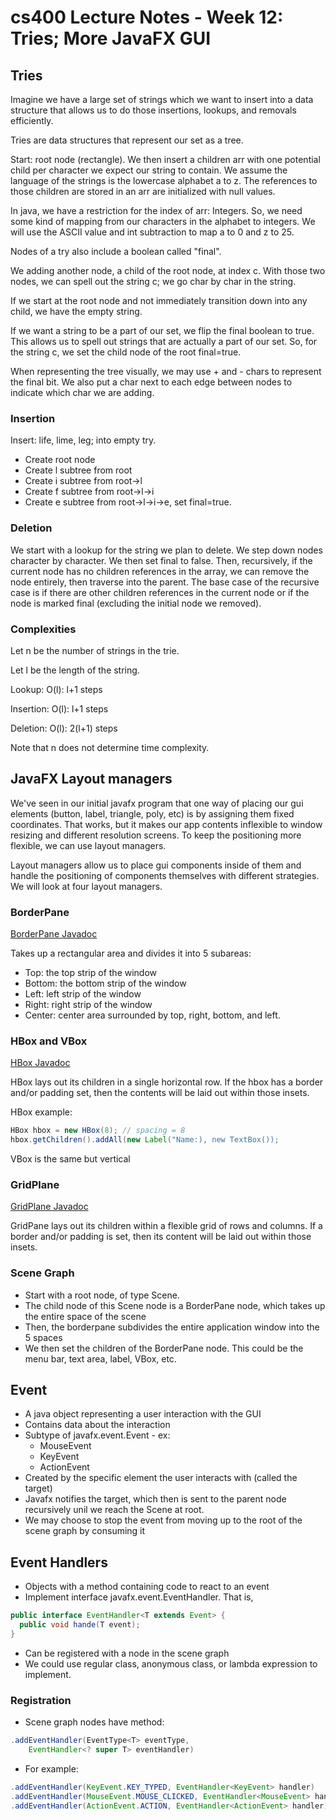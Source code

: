 # cs400 Lecture Notes - Week 12: Tries; More JavaFX GUI  

## Tries  

Imagine we have a large set of strings which we want to insert into a data
structure that allows us to do those insertions, lookups, and removals
efficiently.  

Tries are data structures that represent our set as a tree.  

Start: root node (rectangle). We then insert a children arr with one potential
child per character we expect our string to contain. We assume the language of
the strings is the lowercase alphabet a to z. The references to those children
are stored in an arr are initialized with null values.  

In java, we have a restriction for the index of arr: Integers. So, we need some
kind of mapping from our characters in the alphabet to integers. We will use the
ASCII value and int subtraction to map a to 0 and z to 25.  

Nodes of a try also include a boolean called "final".  

We adding another node, a child of the root node, at index c. With those two
nodes, we can spell out the string c; we go char by char in the string.  

If we start at the root node and not immediately transition down into any child,
we have the empty string.  

If we want a string to be a part of our set, we flip the final boolean to true.
This allows us to spell out strings that are actually a part of our set. So, for
the string c, we set the child node of the root final=true.  

When representing the tree visually, we may use + and - chars to represent the
final bit. We also put a char next to each edge between nodes to indicate which
char we are adding.  

### Insertion  

Insert: life, lime, leg; into empty try.  

- Create root node  
- Create l subtree from root  
- Create i subtree from root->l  
- Create f subtree from root->l->i  
- Create e subtree from root->l->i->e, set final=true.  

### Deletion  

We start with a lookup for the string we plan to delete. We step down nodes
character by character. We then set final to false. Then, recursively, if the
current node has no children references in the array, we can remove the node
entirely, then traverse into the parent. The base case of the recursive case is
if there are other children references in the current node or if the node is
marked final (excluding the initial node we removed).  

### Complexities  

Let n be the number of strings in the trie.  

Let l be the length of the string.  

Lookup: O(l): l+1 steps  

Insertion: O(l): l+1 steps  

Deletion: O(l): 2(l+1) steps  

Note that n does not determine time complexity.  

## JavaFX Layout managers  

We've seen in our initial javafx program that one way of placing our gui
elements (button, label, triangle, poly, etc) is by assigning them fixed
coordinates. That works, but it makes our app contents inflexible to window
resizing and different resolution screens. To keep the positioning more
flexible, we can use layout managers.  

Layout managers allow us to place gui components inside of them and handle the
positioning of components themselves with different strategies. We will look at
four layout managers.  

### BorderPane  

[BorderPane Javadoc](https://openjfx.io/javadoc/11/javafx.graphics/javafx/scene/layout/BorderPane.html)

Takes up a rectangular area and divides it into 5 subareas:  

- Top: the top strip of the window
- Bottom: the bottom strip of the window
- Left: left strip of the window
- Right: right strip of the window
- Center: center area surrounded by top, right, bottom, and left.

### HBox and VBox

[HBox Javadoc](https://openjfx.io/javadoc/23/javafx.graphics/javafx/scene/layout/HBox.html)

HBox lays out its children in a single horizontal row. If the hbox has a border and/or padding set, then the contents will be laid out within those insets.

HBox example:

```java
HBox hbox = new HBox(8); // spacing = 8
hbox.getChildren().addAll(new Label("Name:), new TextBox());
```

VBox is the same but vertical  

### GridPlane  

[GridPlane Javadoc](https://openjfx.io/javadoc/23/javafx.graphics/javafx/scene/layout/GridPane.html)

GridPane lays out its children within a flexible grid of rows and columns. If a border and/or padding is set, then its content will be laid out within those insets.

### Scene Graph  

- Start with a root node, of type Scene.  
- The child node of this Scene node is a BorderPane node, which takes up the
entire space of the scene  
- Then, the borderpane subdivides the entire application window into the 5
spaces  
- We then set the children of the BorderPane node. This could be the menu bar,
text area, label, VBox, etc.  

## Event

- A java object representing a user interaction with the GUI
- Contains data about the interaction
- Subtype of javafx.event.Event - ex:
  - MouseEvent
  - KeyEvent
  - ActionEvent
- Created by the specific element the user interacts with (called the target)
- Javafx notifies the target, which then is sent to the parent node recursively
unil we reach the Scene at root.
- We may choose to stop the event from moving up to the root of the scene graph
by consuming it

## Event Handlers  

- Objects with a method containing code to react to an event
- Implement interface javafx.event.EventHandler. That is,

```java
public interface EventHandler<T extends Event> {
  public void hande(T event);
}
```

- Can be registered with a node in the scene graph
- We could use regular class, anonymous class, or lambda expression to
implement.  

### Registration  

- Scene graph nodes have method:  

```java
.addEventHandler(EventType<T> eventType,
    EventHandler<? super T> eventHandler)
```

- For example:

```java
.addEventHandler(KeyEvent.KEY_TYPED, EventHandler<KeyEvent> handler)
.addEventHandler(MouseEvent.MOUSE_CLICKED, EventHandler<MouseEvent> handler)
.addEventHandler(ActionEvent.ACTION, EventHandler<ActionEvent> handler)
```
